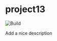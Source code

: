 # project13

![Build](https://github.com/mukunzidd/project13/workflows/Node.js%20CI/badge.svg)

Add a nice description
